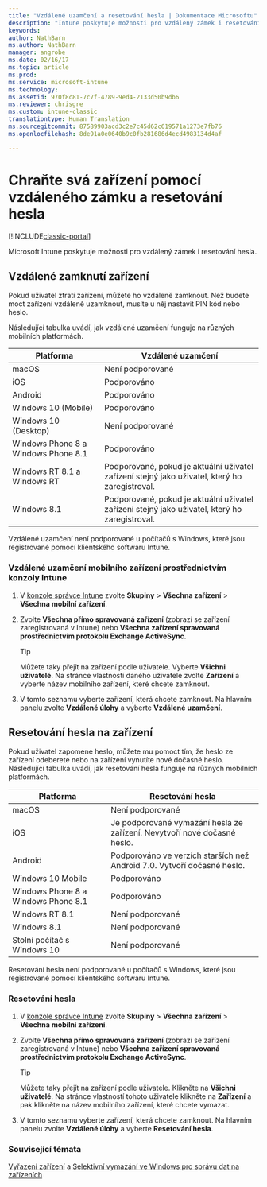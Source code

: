```yaml
---
title: "Vzdálené uzamčení a resetování hesla | Dokumentace Microsoftu"
description: "Intune poskytuje možnosti pro vzdálený zámek i resetování hesla."
keywords: 
author: NathBarn
ms.author: NathBarn
manager: angrobe
ms.date: 02/16/17
ms.topic: article
ms.prod: 
ms.service: microsoft-intune
ms.technology: 
ms.assetid: 970f8c81-7c7f-4789-9ed4-2133d50b9db6
ms.reviewer: chrisgre
ms.custom: intune-classic
translationtype: Human Translation
ms.sourcegitcommit: 87589903acd3c2e7c45d62c619571a1273e7fb76
ms.openlocfilehash: 8de91a0e0640b9c0fb281686d4ecd4983134d4af

---
```

# <a name="help-protect-your-devices-with-remote-lock-and-passcode-reset"></a>Chraňte svá zařízení pomocí vzdáleného zámku a resetování hesla

[!INCLUDE[classic-portal](../includes/classic-portal.md)]

Microsoft Intune poskytuje možnosti pro vzdálený zámek i resetování hesla.

## <a name="lock-a-device-remotely"></a>Vzdálené zamknutí zařízení
Pokud uživatel ztratí zařízení, můžete ho vzdáleně zamknout. Než budete moct zařízení vzdáleně uzamknout, musíte u něj nastavit PIN kód nebo heslo.

Následující tabulka uvádí, jak vzdálené uzamčení funguje na různých mobilních platformách.

|Platforma|Vzdálené uzamčení|
|------------|---------------|
|macOS|Není podporované|
|iOS|Podporováno|
|Android|Podporováno|
|Windows 10 (Mobile)|Podporováno|
|Windows 10 (Desktop)|Není podporované|
|Windows Phone 8 a Windows Phone 8.1|Podporováno|
|Windows RT 8.1 a Windows RT|Podporované, pokud je aktuální uživatel zařízení stejný jako uživatel, který ho zaregistroval.|
|Windows 8.1|Podporované, pokud je aktuální uživatel zařízení stejný jako uživatel, který ho zaregistroval.|

Vzdálené uzamčení není podporované u počítačů s Windows, které jsou registrované pomocí klientského softwaru Intune.

### <a name="lock-a-mobile-device-remotely-through-the-intune-console"></a>Vzdálené uzamčení mobilního zařízení prostřednictvím konzoly Intune

1.  V [konzole správce Intune](https://manage.microsoft.com/) zvolte **Skupiny** &gt; **Všechna zařízení** &gt; **Všechna mobilní zařízení**.

2.  Zvolte **Všechna přímo spravovaná zařízení** (zobrazí se zařízení zaregistrovaná v Intune) nebo **Všechna zařízení spravovaná prostřednictvím protokolu Exchange ActiveSync**.

    > [!TIP]
    > Můžete taky přejít na zařízení podle uživatele. Vyberte **Všichni uživatelé**. Na stránce vlastností daného uživatele zvolte **Zařízení** a vyberte název mobilního zařízení, které chcete zamknout.

3.  V tomto seznamu vyberte zařízení, která chcete zamknout. Na hlavním panelu zvolte **Vzdálené úlohy** a vyberte **Vzdálené uzamčení**.

## <a name="reset-the-passcode-on-a-device"></a>Resetování hesla na zařízení
Pokud uživatel zapomene heslo, můžete mu pomoct tím, že heslo ze zařízení odeberete nebo na zařízení vynutíte nové dočasné heslo. Následující tabulka uvádí, jak resetování hesla funguje na různých mobilních platformách.

|Platforma|Resetování hesla|
|------------|------------------|
|macOS|Není podporované|
|iOS|Je podporované vymazání hesla ze zařízení. Nevytvoří nové dočasné heslo.|
|Android|Podporováno ve verzích starších než Android 7.0. Vytvoří dočasné heslo.|
|Windows 10 Mobile|Podporováno|
|Windows Phone 8 a Windows Phone 8.1|Podporováno|
|Windows RT 8.1|Není podporované|
|Windows 8.1|Není podporované|
|Stolní počítač s Windows 10|Není podporované|

Resetování hesla není podporované u počítačů s Windows, které jsou registrované pomocí klientského softwaru Intune.

### <a name="reset-a-passcode"></a>Resetování hesla

1.  V [konzole správce Intune](https://manage.microsoft.com/) zvolte **Skupiny** &gt; **Všechna zařízení** &gt; **Všechna mobilní zařízení**.

2.  Zvolte **Všechna přímo spravovaná zařízení** (zobrazí se zařízení zaregistrovaná v Intune) nebo **Všechna zařízení spravovaná prostřednictvím protokolu Exchange ActiveSync**.

    > [!TIP]
    > Můžete taky přejít na zařízení podle uživatele. Klikněte na **Všichni uživatelé**. Na stránce vlastností tohoto uživatele klikněte na **Zařízení** a pak klikněte na název mobilního zařízení, které chcete vymazat.

3.  V tomto seznamu vyberte zařízení, která chcete zamknout. Na hlavním panelu zvolte **Vzdálené úlohy** a vyberte **Resetování hesla**.


### <a name="see-also"></a>Související témata
[Vyřazení zařízení](retire-devices-from-microsoft-intune-management.md) a [Selektivní vymazání ve Windows pro správu dat na zařízeních](http://technet.microsoft.com/library/dn486874.aspx)



<!--HONumber=Feb17_HO3-->


